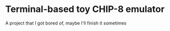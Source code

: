 # Terminal-based toy CHIP-8 emulator

A project that I got bored of, maybe I'll finish it sometimes
